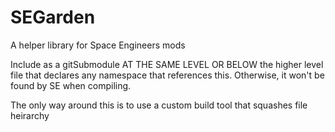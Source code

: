 # SEGarden
A helper library for Space Engineers mods

Include as a gitSubmodule AT THE SAME LEVEL OR BELOW the higher level file that
declares any namespace that references this. Otherwise, it won't be found by SE
when compiling.

The only way around this is to use a custom build tool that squashes file heirarchy